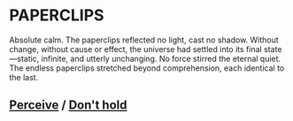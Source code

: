 # PAPERCLIPS

Absolute calm. The paperclips reflected no light, cast no shadow. Without change, without cause or effect, the universe had settled into its final state—static, infinite, and utterly unchanging. No force stirred the eternal quiet. The endless paperclips stretched beyond comprehension, each identical to the last. 

## [Perceive](page-d65b2a8ca0aff5d1) / [Don't hold](page-f2f47157072a0e4b)
